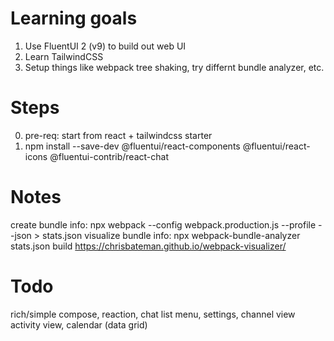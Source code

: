 # Learning goals

1. Use FluentUI 2 (v9) to build out web UI 
2. Learn TailwindCSS
3. Setup things like webpack tree shaking, try differnt bundle analyzer, etc.

# Steps
0. pre-req: start from react + tailwindcss starter
1. npm install --save-dev @fluentui/react-components @fluentui/react-icons @fluentui-contrib/react-chat  

# Notes
 create bundle info: npx webpack --config webpack.production.js --profile --json > stats.json
 visualize bundle info: npx webpack-bundle-analyzer stats.json build
 https://chrisbateman.github.io/webpack-visualizer/

 # Todo
 rich/simple compose, reaction, chat list menu, settings, channel view
 activity view, calendar (data grid)
